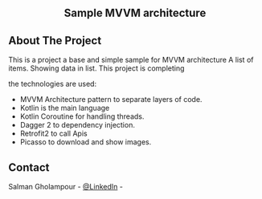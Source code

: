 
  <h2 align="center">Sample MVVM architecture</h2>


## About The Project

This is a project a base and simple sample for MVVM architecture
A list of items. Showing data in list.
This project is completing



the technologies are used:
* MVVM Architecture pattern to separate layers of code.
* Kotlin is the main language
* Kotlin Coroutine for handling threads.
* Dagger 2 to dependency injection.
* Retrofit2 to call Apis
* Picasso to download and show images.




## Contact

Salman Gholampour - [@LinkedIn](https://www.linkedin.com/in/salman-gholampour//) -

